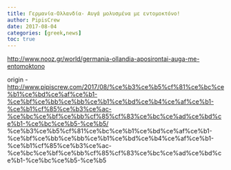 ```yaml
---
title: Γερμανία-Ολλανδία- Αυγά μολυσμένα με εντομοκτόνο!
author: PipisCrew
date: 2017-08-04
categories: [greek,news]
toc: true
---
```


http://www.nooz.gr/world/germania-ollandia-aposirontai-auga-me-entomoktono

origin - http://www.pipiscrew.com/2017/08/%ce%b3%ce%b5%cf%81%ce%bc%ce%b1%ce%bd%ce%af%ce%b1-%ce%bf%ce%bb%ce%bb%ce%b1%ce%bd%ce%b4%ce%af%ce%b1-%ce%b1%cf%85%ce%b3%ce%ac-%ce%bc%ce%bf%ce%bb%cf%85%cf%83%ce%bc%ce%ad%ce%bd%ce%b1-%ce%bc%ce%b5-%ce%b5/ %ce%b3%ce%b5%cf%81%ce%bc%ce%b1%ce%bd%ce%af%ce%b1-%ce%bf%ce%bb%ce%bb%ce%b1%ce%bd%ce%b4%ce%af%ce%b1-%ce%b1%cf%85%ce%b3%ce%ac-%ce%bc%ce%bf%ce%bb%cf%85%cf%83%ce%bc%ce%ad%ce%bd%ce%b1-%ce%bc%ce%b5-%ce%b5
